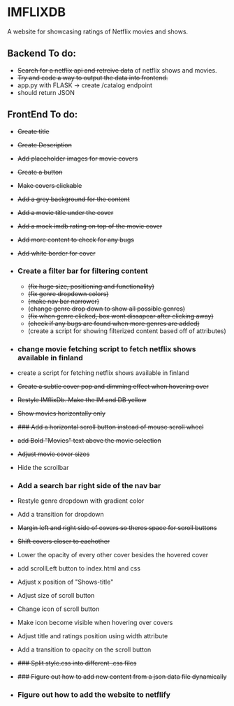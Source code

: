 # IMFLIXDB
A website for showcasing ratings of Netflix movies and shows.

## Backend To do:
- ~~Search for a netflix api and retreive data~~ of netflix shows and movies.
- ~~Try and code a way to output the data into frontend.~~
- app.py with FLASK -> create /catalog endpoint
- should return JSON   

## FrontEnd To do:
- ~~Create title~~
- ~~Create Description~~
- ~~Add placeholder images for movie covers~~
- ~~Create a button~~
- ~~Make covers clickable~~
- ~~Add a grey background for the content~~
- ~~Add a movie title under the cover~~
- ~~Add a mock imdb rating on top of the movie cover~~
- ~~Add more content to check for any bugs~~
- ~~Add white border for cover~~
- ### Create a filter bar for filtering content 
    - ~~(fix huge size, positioning and functionality)~~
    - ~~(fix genre dropdown colors)~~
    - ~~(make nav bar narrower)~~
    - ~~(change genre drop down to show all possible genres)~~
    - ~~(fix when genre clicked, box wont dissapear after clicking away)~~
    - ~~(check if any bugs are found when more genres are added)~~
    - (create a script for showing filterized content based off of attributes)

- ### change movie fetching script to fetch netflix shows available in finland
- create a script for fetching netflix shows available in finland
- ~~Create a subtle cover pop and dimming effect when hovering over~~
- ~~Restyle IMflixDb. Make the IM and DB yellow~~
- ~~Show movies horizontally only~~
- ~~### Add a horizontal scroll button instead of mouse scroll wheel~~
- ~~add Bold "Movies" text above the movie selection~~
- ~~Adjust movie cover sizes~~
- Hide the scrollbar
- ### Add a search bar right side of the nav bar
- Restyle genre dropdown with gradient color
- Add a transition for dropdown
- ~~Margin left and right side of covers so theres space for scroll buttons~~
- ~~Shift covers closer to eachother~~
- Lower the opacity of every other cover besides the hovered cover
- add scrollLeft button to index.html and css
- Adjust  x position of "Shows-title"
- Adjust size of scroll button
- Change icon of scroll button
- Make icon become visible when hovering over covers
- Adjust title and ratings position using width attribute
- Add a transition to opacity on the scroll button

- ~~### Split style.css into different .css files~~

- ~~### Figure out how to add new content from a json data file dynamically~~

- ### Figure out how to add the website to netflify
